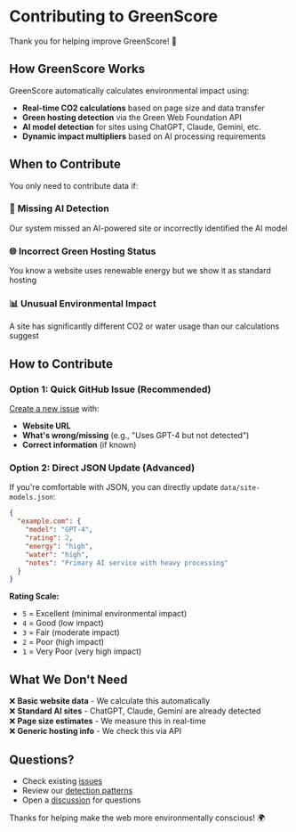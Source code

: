 # Contributing to GreenScore

Thank you for helping improve GreenScore! 🌱

## How GreenScore Works

GreenScore automatically calculates environmental impact using:
- **Real-time CO2 calculations** based on page size and data transfer
- **Green hosting detection** via the Green Web Foundation API  
- **AI model detection** for sites using ChatGPT, Claude, Gemini, etc.
- **Dynamic impact multipliers** based on AI processing requirements

## When to Contribute

You only need to contribute data if:

### 🤖 **Missing AI Detection**
Our system missed an AI-powered site or incorrectly identified the AI model

### 🌐 **Incorrect Green Hosting Status**  
You know a website uses renewable energy but we show it as standard hosting

### 📊 **Unusual Environmental Impact**
A site has significantly different CO2 or water usage than our calculations suggest

## How to Contribute

### Option 1: Quick GitHub Issue (Recommended)
[Create a new issue](https://github.com/moralesk/greenScore_extension/issues/new) with:
- **Website URL**
- **What's wrong/missing** (e.g., "Uses GPT-4 but not detected")
- **Correct information** (if known)

### Option 2: Direct JSON Update (Advanced)
If you're comfortable with JSON, you can directly update `data/site-models.json`:

```json
{
  "example.com": {
    "model": "GPT-4",
    "rating": 2,
    "energy": "high",
    "water": "high",
    "notes": "Primary AI service with heavy processing"
  }
}
```

**Rating Scale:**
- `5` = Excellent (minimal environmental impact)
- `4` = Good (low impact)  
- `3` = Fair (moderate impact)
- `2` = Poor (high impact)
- `1` = Very Poor (very high impact)

## What We Don't Need

❌ **Basic website data** - We calculate this automatically  
❌ **Standard AI sites** - ChatGPT, Claude, Gemini are already detected  
❌ **Page size estimates** - We measure this in real-time  
❌ **Generic hosting info** - We check this via API  

## Questions?

- Check existing [issues](https://github.com/moralesk/greenScore_extension/issues)
- Review our [detection patterns](https://github.com/moralesk/greenScore_extension/blob/main/extension/green-calculator.js#L150-L170)
- Open a [discussion](https://github.com/moralesk/greenScore_extension/discussions) for questions

Thanks for helping make the web more environmentally conscious! 🌍
